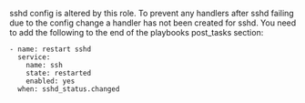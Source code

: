 sshd config is altered by this role. To prevent any handlers after sshd failing due to the config change a handler has
not been created for sshd. You need to add the following to the end of the playbooks post_tasks section:

```
- name: restart sshd
  service: 
    name: ssh 
    state: restarted 
    enabled: yes
  when: sshd_status.changed
```
